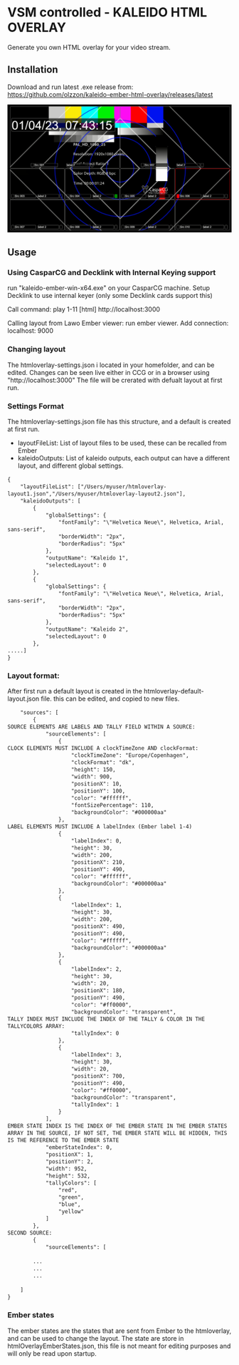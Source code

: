 # VSM controlled - KALEIDO HTML OVERLAY

Generate you own HTML overlay for your video stream.

## Installation
Download and run latest .exe release from:
https://github.com/olzzon/kaleido-ember-html-overlay/releases/latest

<img src="doc/overlay_on_test_pix.png">


## Usage
### Using CasparCG and Decklink with Internal Keying support

run "kaleido-ember-win-x64.exe" on your CasparCG machine.
Setup Decklink to use internal keyer (only some Decklink cards support this)

Call command:
play 1-11 [html] http://localhost:3000

Calling layout from Lawo Ember viewer:
run ember viewer.
Add connection:
localhost: 9000

### Changing layout
The htmloverlay-settings.json i located in your homefolder, and can be edited. Changes can be seen live either in CCG or in a browser using "http://localhost:3000"
The file will be crerated with defualt layout at first run.

### Settings Format
The htmloverlay-settings.json file has this structure, and a default is created at first run.
* layoutFileList: List of layout files to be used, these can be recalled from Ember
* kaleidoOutputs: List of kaleido outputs, each output can have a different layout, and different global settings.

```
{
    "layoutFileList": ["/Users/myuser/htmloverlay-layout1.json","/Users/myuser/htmloverlay-layout2.json"],
    "kaleidoOutputs": [
        {
            "globalSettings": {
                "fontFamily": "\"Helvetica Neue\", Helvetica, Arial, sans-serif",
                "borderWidth": "2px",
                "borderRadius": "5px"
            },
            "outputName": "Kaleido 1",
            "selectedLayout": 0
        },
        {
            "globalSettings": {
                "fontFamily": "\"Helvetica Neue\", Helvetica, Arial, sans-serif",
                "borderWidth": "2px",
                "borderRadius": "5px"
            },
            "outputName": "Kaleido 2",
            "selectedLayout": 0
        },
.....]
}

 ```

### Layout format:

After first run a default layout is created in the htmloverlay-default-layout.json file.
this can be edited, and copied to new files.

```
    "sources": [
        {
SOURCE ELEMENTS ARE LABELS AND TALLY FIELD WITHIN A SOURCE:
            "sourceElements": [
                {
CLOCK ELEMENTS MUST INCLUDE A clockTimeZone AND clockFormat:
                    "clockTimeZone": "Europe/Copenhagen",
                    "clockFormat": "dk",
                    "height": 150,
                    "width": 900,
                    "positionX": 10,
                    "positionY": 100,
                    "color": "#ffffff",
                    "fontSizePercentage": 110,
                    "backgroundColor": "#000000aa"
                },
LABEL ELEMENTS MUST INCLUDE A labelIndex (Ember label 1-4)
                {
                    "labelIndex": 0,
                    "height": 30,
                    "width": 200,
                    "positionX": 210,
                    "positionY": 490,
                    "color": "#ffffff",
                    "backgroundColor": "#000000aa"
                },
                {
                    "labelIndex": 1,
                    "height": 30,
                    "width": 200,
                    "positionX": 490,
                    "positionY": 490,
                    "color": "#ffffff",
                    "backgroundColor": "#000000aa"
                },
                {
                    "labelIndex": 2,
                    "height": 30,
                    "width": 20,
                    "positionX": 180,
                    "positionY": 490,
                    "color": "#ff0000",
                    "backgroundColor": "transparent",
TALLY INDEX MUST INCLUDE THE INDEX OF THE TALLY & COLOR IN THE TALLYCOLORS ARRAY:
                    "tallyIndex": 0
                },
                {
                    "labelIndex": 3,
                    "height": 30,
                    "width": 20,
                    "positionX": 700,
                    "positionY": 490,
                    "color": "#ff0000",
                    "backgroundColor": "transparent",
                    "tallyIndex": 1
                }
            ],
EMBER STATE INDEX IS THE INDEX OF THE EMBER STATE IN THE EMBER STATES ARRAY IN THE SOURCE, IF NOT SET, THE EMBER STATE WILL BE HIDDEN, THIS IS THE REFERENCE TO THE EMBER STATE
            "emberStateIndex": 0,
            "positionX": 1,
            "positionY": 2,
            "width": 952,
            "height": 532,
            "tallyColors": [
                "red",
                "green",
                "blue",
                "yellow"
            ]
        },
SECOND SOURCE:
        {
            "sourceElements": [
        
        ...
        ...
        ...

    ]
}
```

### Ember states
The ember states are the states that are sent from Ember to the htmloverlay, and can be used to change the layout.
The state are store in htmlOverlayEmberStates.json, this file is not meant for editing purposes and will only be read upon startup.

